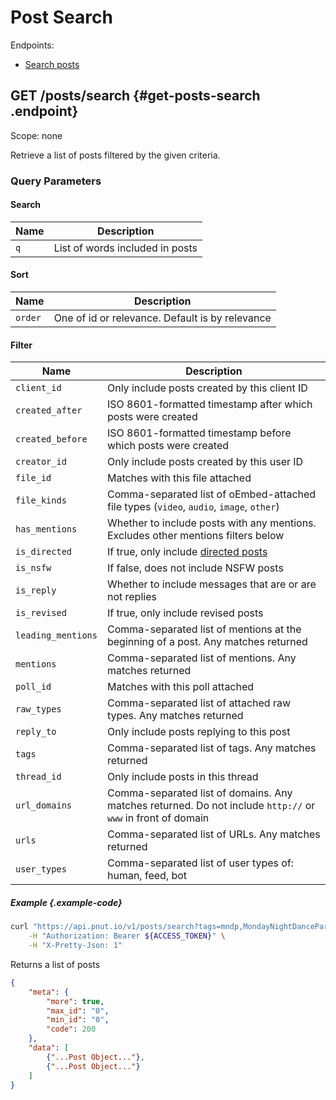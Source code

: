 # Post Search

Endpoints:

* [Search posts](#get-posts-search)


## <span class="method method-get">GET</span> /posts/search {#get-posts-search .endpoint}

Scope: <span class="endpoint-meta">none</span>

Retrieve a list of posts filtered by the given criteria.

### Query Parameters

#### Search

Name|Description
-|-
`q`|List of words included in posts

#### Sort

Name|Description
-|-
`order`|One of id or relevance. Default is by relevance

#### Filter

Name|Description
-|-
`client_id`|Only include posts created by this client ID
`created_after`|ISO 8601-formatted timestamp after which posts were created
`created_before`|ISO 8601-formatted timestamp before which posts were created
`creator_id`|Only include posts created by this user ID
`file_id`|Matches with this file attached
`file_kinds`|Comma-separated list of oEmbed-attached file types (`video`, `audio`, `image`, `other`)
`has_mentions`|Whether to include posts with any mentions. Excludes other mentions filters below
`is_directed`|If true, only include [directed posts](../../implementation/entities#leading-mentions)
`is_nsfw`|If false, does not include NSFW posts
`is_reply`|Whether to include messages that are or are not replies
`is_revised`|If true, only include revised posts
`leading_mentions`|Comma-separated list of mentions at the beginning of a post. Any matches returned
`mentions`|Comma-separated list of mentions. Any matches returned
`poll_id`|Matches with this poll attached
`raw_types`|Comma-separated list of attached raw types. Any matches returned
`reply_to`|Only include posts replying to this post
`tags`|Comma-separated list of tags. Any matches returned
`thread_id`|Only include posts in this thread
`url_domains`|Comma-separated list of domains. Any matches returned. Do not include `http://` or `www` in front of domain
`urls`|Comma-separated list of URLs. Any matches returned
`user_types`|Comma-separated list of user types of: human, feed, bot

##### Example {.example-code}

```bash
curl "https://api.pnut.io/v1/posts/search?tags=mndp,MondayNightDanceParty" \
    -H "Authorization: Bearer ${ACCESS_TOKEN}" \
    -H "X-Pretty-Json: 1"
```

Returns a list of posts

```json
{
    "meta": {
        "more": true,
        "max_id": "0",
        "min_id": "0",
        "code": 200
    },
    "data": [
        {"...Post Object..."},
        {"...Post Object..."}
    ]
}
```